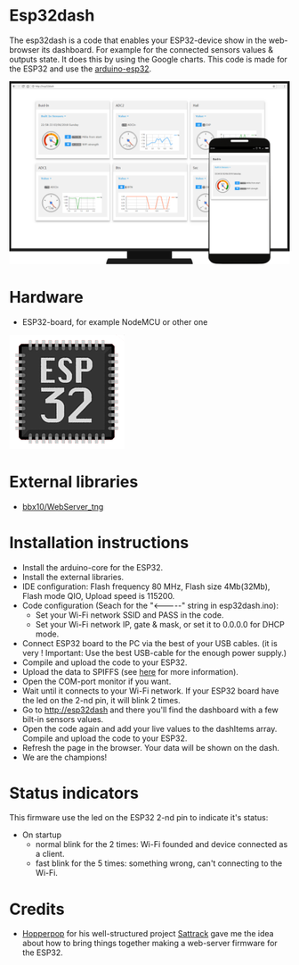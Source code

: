 # Esp32dash
The esp32dash is a code that enables your ESP32-device show in the web-browser its dashboard.
For example for the connected sensors values & outputs state. 
It does this by using the Google charts. This code is made for the ESP32 and use the [arduino-esp32](https://github.com/espressif/arduino-esp32).

![alt text](https://github.com/0megaIT/esp32dash/blob/master/img/mock-up4-git.png)

# Hardware
- ESP32-board, for example NodeMCU or other one

![alt text](https://github.com/0megaIT/esp32dash/blob/master/img/ESP32-chip-icon.png)


# External libraries
- [bbx10/WebServer_tng](https://github.com/bbx10/WebServer_tng)

# Installation instructions
- Install the arduino-core for the ESP32.
- Install the external libraries.
- IDE configuration: Flash frequency 80 MHz, Flash size 4Mb(32Mb), Flash mode QIO, Upload speed is 115200.
- Code configuration (Seach for the "<-----" string in esp32dash.ino): 
  - Set your Wi-Fi network SSID and PASS in the code. 
  - Set your Wi-Fi network IP, gate & mask, or set it to 0.0.0.0 for DHCP mode.
- Connect ESP32 board to the PC via the best of your USB cables. 
(it is very ! Important: Use the best USB-cable for the enough power supply.)
- Compile and upload the code to your ESP32.
- Upload the data to SPIFFS (see [here](https://github.com/me-no-dev/arduino-esp32fs-plugin) for more information).
- Open the COM-port monitor if you want.
- Wait until it connects to your Wi-Fi network. If your ESP32 board have the led on the 2-nd pin, it will blink 2 times.
- Go to [http://esp32dash](http://esp32dash) and there you'll find the dashboard with a few bilt-in sensors values. 
- Open the code again and add your live values to the dashItems array. Compile and upload the code to your ESP32.
- Refresh the page in the browser. Your data will be shown on the dash.
- We are the champions!

# Status indicators
This firmware use the led on the ESP32 2-nd pin to indicate it's status:
- On startup
  - normal blink for the 2 times: Wi-Fi founded and device connected as a client.
  - fast blink for the 5 times: something wrong, can't connecting to the Wi-Fi.

# Credits
- [Hopperpop](https://github.com/Hopperpop) for his well-structured project [Sattrack](https://github.com/Hopperpop/Sattrack) gave me the idea about how to bring things together making a web-server firmware for the ESP32.


